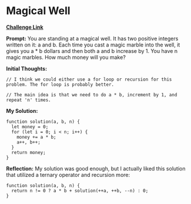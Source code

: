 # Magical Well

[**Challenge Link**](https://app.codesignal.com/arcade/code-arcade/loop-tunnel/LbuWRHnMoJH9SAo4o)

**Prompt:** You are standing at a magical well. It has two positive integers written on it: a and b. Each time you cast a magic marble into the well, it gives you a \* b dollars and then both a and b increase by 1. You have n magic marbles. How much money will you make?

**Initial Thoughts:**

```
// I think we could either use a for loop or recursion for this problem. The for loop is probably better.

// The main idea is that we need to do a * b, increment by 1, and repeat 'n' times.
```

**My Solution:**

```
function solution(a, b, n) {
  let money = 0;
  for (let i = 0; i < n; i++) {
    money += a * b;
    a++, b++;
  }
  return money;
}
```

**Reflection:** My solution was good enough, but I actually liked this solution that utilized a ternary operator and recursion more:

```
function solution(a, b, n) {
  return n != 0 ? a * b + solution(++a, ++b, --n) : 0;
}
```
